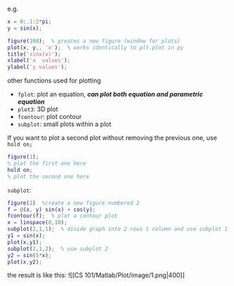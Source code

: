 e.g.
```MATLAB
x = 0:.1:2*pi;
y = sin(x);

figure(100);  % greates a new figure (window for plots)
plot(x, y,, 'o');  % works identically to plt.plot in py
title('sinx(x)');
xlabel('x  values');
ylabel('y values');
```

other functions used for plotting
- `fplot`: plot an equation, ***can plot both equation and parametric equation***
- `plot3`: 3D plot
- `fcontour`: plot contour
- `subplot`: small plots within a plot

If you want to plot a second plot without removing the previous one, use `hold on;`
```MATLAB
figure(1);
% plot the first one here
hold on;
% plot the second one here
```

`subplot`:
```MATLAB
figure(2)  %create a new figure numbered 2
f = @(x, y) sin(x) + cos(y);
fcontour(f);  % plot a contour plot
x = linspace(0,10);
subplot(2,1,1);  % divide graph into 2 rows 1 column and use subplot 1
y1 = sin(x);
plot(x,y1);
subplot(2,1,2);  % use subplot 2
y2 = sin(5*x);
plot(x,y2);
```
the result is like this:
![[CS 101/Matlab/Plot/image/1.png|400]]
